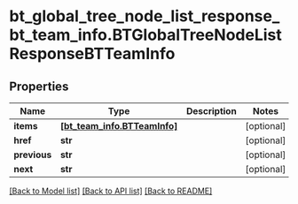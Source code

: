 # bt_global_tree_node_list_response_bt_team_info.BTGlobalTreeNodeListResponseBTTeamInfo

## Properties
Name | Type | Description | Notes
------------ | ------------- | ------------- | -------------
**items** | [**[bt_team_info.BTTeamInfo]**](BTTeamInfo.md) |  | [optional] 
**href** | **str** |  | [optional] 
**previous** | **str** |  | [optional] 
**next** | **str** |  | [optional] 

[[Back to Model list]](../README.md#documentation-for-models) [[Back to API list]](../README.md#documentation-for-api-endpoints) [[Back to README]](../README.md)


